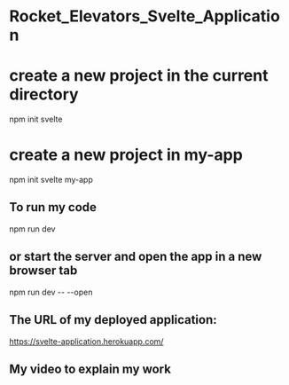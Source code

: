 # Rocket_Elevators_Svelte_Application

# create a new project in the current directory

npm init svelte

# create a new project in my-app

npm init svelte my-app

## To run my code

npm run dev

## or start the server and open the app in a new browser tab

npm run dev -- --open

## The URL of my deployed application:

https://svelte-application.herokuapp.com/

## My video to explain my work

